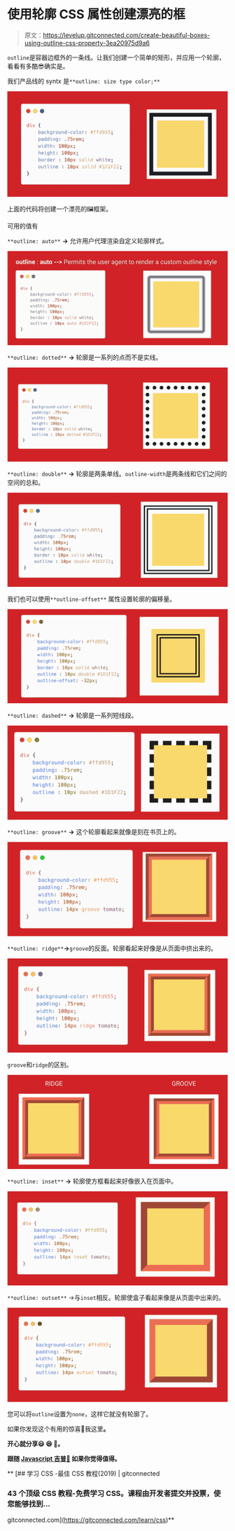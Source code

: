 # 使用轮廓 CSS 属性创建漂亮的框

> 原文：<https://levelup.gitconnected.com/create-beautiful-boxes-using-outline-css-property-3ea20975d9a6>

`outline`是容器边框外的一条线。让我们创建一个简单的矩形，并应用一个轮廓，看看有多酷😎确实是。

我们产品线的 syntx 是`**outline: size type color;**`

![](img/ecb6fc21d278d6bcfee7e0e317581b93.png)

上面的代码将创建一个漂亮的🖼框架。

可用的值有

`**outline: auto**` **→** 允许用户代理渲染自定义轮廓样式。

![](img/deabe15a13ce8cdbf78b158abc981f7f.png)

`**outline: dotted**` **→** 轮廓是一系列的点而不是实线。

![](img/43c50ce0918c2b4a45911a5201d4d51f.png)

`**outline: double**` **→** 轮廓是两条单线。`outline-width`是两条线和它们之间的空间的总和。

![](img/3eb2e8026c9112a82e478feaddce2a9a.png)

我们也可以使用`**outline-offset**` 属性设置轮廓的偏移量。

![](img/bdf39d0887fa9b529e3e73dca9fca153.png)

`**outline: dashed**` **→** 轮廓是一系列短线段。

![](img/d4c5aa1d61a16d12c73e7b826313cc76.png)

`**outline: groove**` **→** 这个轮廓看起来就像是刻在书页上的。

![](img/865dc091baa8633443d0205686fabf60.png)

`**outline: ridge**`**→**`groove`的反面。轮廓看起来好像是从页面中挤出来的。

![](img/d7ae84fa72fe2d2e18511132de356947.png)

`groove`和`ridge`的区别。

![](img/70be37c68bfdbfd8976784f7b3beb415.png)

`**outline: inset**` **→** 轮廓使方框看起来好像嵌入在页面中。

![](img/c82d84b59e278c5bc7c5a29b5cded3b0.png)

`**outline: outset**` →与`inset`相反。轮廓使盒子看起来像是从页面中出来的。

![](img/e6d5cc6d1f282e1c980cb8b55a97897d.png)

您可以将`outline`设置为`none`，这样它就没有轮廓了。

如果你发现这个有用的惊喜🎁我这里[](https://www.paypal.me/jagathishSaravanan?source=post_page---------------------------)****。****

****开心就分享😃 😆 🙂。****

****跟随** [**Javascript 吉普🚙**](https://medium.com/u/f9ffc26e7e69?source=post_page---------------------------) **如果你觉得值得。****

**[](https://gitconnected.com/learn/css) [## 学习 CSS -最佳 CSS 教程(2019) | gitconnected

### 43 个顶级 CSS 教程-免费学习 CSS。课程由开发者提交并投票，使您能够找到…

gitconnected.com](https://gitconnected.com/learn/css)**